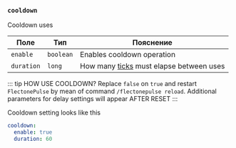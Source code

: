 ### `cooldown`

Cooldown uses

| Поле       | Тип       | Пояснение                                                                                                 |
|------------|-----------|-----------------------------------------------------------------------------------------------------------|
| `enable`   | `boolean` | Enables cooldown operation                                                                                |
| `duration` | `long`    | How many [ticks](https://ru.minecraft.wiki/w/%D0%A2%D0%B0%D0%BA%D1%82) must elapse between uses           |


::: tip HOW USE COOLDOWN?
Replace `false` on `true` and restart `FlectonePulse` by mean of command `/flectonepulse reload`. Additional parameters for delay settings will appear AFTER RESET
:::

Cooldown setting looks like this
```yaml
cooldown:
  enable: true
  duration: 60
```

